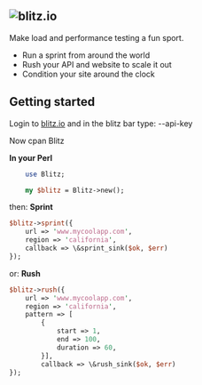 ## ![blitz.io](http://blitz.io/images/logo2.png)

Make load and performance testing a fun sport.

* Run a sprint from around the world
* Rush your API and website to scale it out
* Condition your site around the clock

## Getting started
Login to [blitz.io](http://blitz.io) and in the blitz bar type:
    --api-key

Now
    cpan Blitz
 
**In your Perl**
```perl
    use Blitz;

    my $blitz = Blitz->new();
```
then:
**Sprint**

```perl
$blitz->sprint({
    url => 'www.mycoolapp.com',
    region => 'california',
    callback => \&sprint_sink($ok, $err)
});

```
or:
**Rush**
```perl
$blitz->rush({
    url => 'www.mycoolapp.com',
    region => 'california',
    pattern => [
        {
            start => 1,
            end => 100,
            duration => 60,
        }],
        callback => \&rush_sink($ok, $err)
});
```

